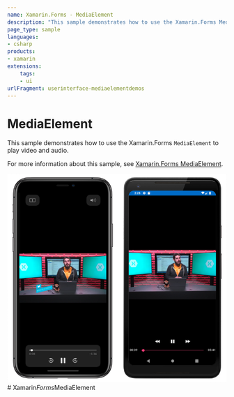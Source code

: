 ```yaml
---
name: Xamarin.Forms - MediaElement
description: "This sample demonstrates how to use the Xamarin.Forms MediaElement control to play media (UI)"
page_type: sample
languages:
- csharp
products:
- xamarin
extensions:
    tags:
    - ui
urlFragment: userinterface-mediaelementdemos
---
```

# MediaElement

This sample demonstrates how to use the Xamarin.Forms `MediaElement` to play video and audio.

For more information about this sample, see [Xamarin.Forms MediaElement](https://docs.microsoft.com/xamarin/xamarin-forms/user-interface/mediaelement).

![MediaElement application screenshot](Screenshots/01All.png "MediaElement application screenshot")
#   X a m a r i n _ F o r m s _ _ _ M e d i a E l e m e n t 
 
 